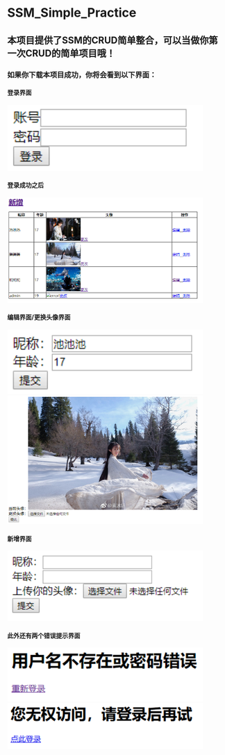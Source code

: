 # SSM_Simple_Practice

## 本项目提供了SSM的CRUD简单整合，可以当做你第一次CRUD的简单项目哦！

### 如果你下载本项目成功，你将会看到以下界面：
#### 登录界面
<img src="https://github.com/lookliker/SSM_Simple_Practice/blob/master/images/login.png" width=450 />

#### 登录成功之后
<img src="https://github.com/lookliker/SSM_Simple_Practice/blob/master/images/show.png" width=450 />

#### 编辑界面/更换头像界面
<img src="https://github.com/lookliker/SSM_Simple_Practice/blob/master/images/update.png" width=450 />
<img src="https://github.com/lookliker/SSM_Simple_Practice/blob/master/images/image.png" width=450 />

#### 新增界面
<img src="https://github.com/lookliker/SSM_Simple_Practice/blob/master/images/insert.png" width=450 />

#### 此外还有两个错误提示界面
<img src="https://github.com/lookliker/SSM_Simple_Practice/blob/master/images/loginerror.png" width=450 />
<img src="https://github.com/lookliker/SSM_Simple_Practice/blob/master/images/illegalop.png" width=450 />
